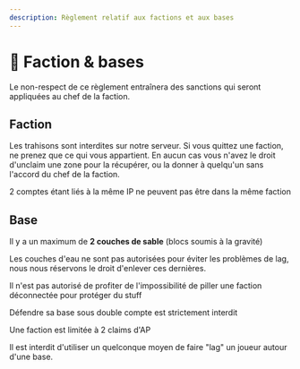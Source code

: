 ```yaml
---
description: Règlement relatif aux factions et aux bases
---
```


# 🏰 Faction & bases

Le non-respect de ce règlement entraînera des sanctions qui seront appliquées au chef de la faction.

## Faction

Les trahisons sont interdites sur notre serveur. Si vous quittez une faction, ne prenez que ce qui vous appartient. En aucun cas vous n'avez le droit d'unclaim une zone pour la récupérer, ou la donner à quelqu'un sans l'accord du chef de la faction.

2 comptes étant liés à la même IP ne peuvent pas être dans la même faction

## Base

Il y a un maximum de **2 couches de sable** (blocs soumis à la gravité)

Les couches d'eau ne sont pas autorisées pour éviter les problèmes de lag, nous nous réservons le droit d'enlever ces dernières.

Il n'est pas autorisé de profiter de l'impossibilité de piller une faction déconnectée pour protéger du stuff 

Défendre sa base sous double compte est strictement interdit

Une faction est limitée à 2 claims d'AP

Il est interdit d'utiliser un quelconque moyen de faire "lag" un joueur autour d'une base.
